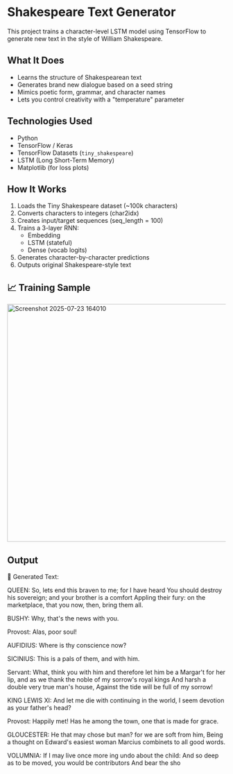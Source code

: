 #  Shakespeare Text Generator 

This project trains a character-level LSTM model using TensorFlow to generate new text in the style of William Shakespeare.

##  What It Does

- Learns the structure of Shakespearean text
- Generates brand new dialogue based on a seed string
- Mimics poetic form, grammar, and character names
- Lets you control creativity with a "temperature" parameter

##  Technologies Used

- Python
- TensorFlow / Keras
- TensorFlow Datasets (`tiny_shakespeare`)
- LSTM (Long Short-Term Memory)
- Matplotlib (for loss plots)

##  How It Works

1. Loads the Tiny Shakespeare dataset (~100k characters)
2. Converts characters to integers (char2idx)
3. Creates input/target sequences (seq_length = 100)
4. Trains a 3-layer RNN:
   - Embedding
   - LSTM (stateful)
   - Dense (vocab logits)
5. Generates character-by-character predictions
6. Outputs original Shakespeare-style text

## 📈 Training Sample
<img width="688" height="548" alt="Screenshot 2025-07-23 164010" src="https://github.com/user-attachments/assets/39bcb2db-e2c2-4a5b-aab4-41b29e6dc63f" />


##  Output

📝 Generated Text:

QUEEN: So, lets end this braven to me; for I have heard
You should destroy his sovereign; and your brother is a comfort
Appling their fury: on the marketplace, that you now, then, bring them all.

BUSHY:
Why, that's the news with you.

Provost:
Alas, poor soul!

AUFIDIUS:
Where is thy conscience now?

SICINIUS:
This is a pals of them, and with him.

Servant:
What, think you
with him and therefore let him be a Margar't for her lip, and as
we thank the noble of my sorrow's royal kings
And harsh a double very true man's house,
Against the tide will be full of my sorrow!

KING LEWIS XI:
And let me die with continuing in the world,
I seem devotion as your father's head?

Provost:
Happily met! Has he among the town, one that is made for grace.

GLOUCESTER:
He that may chose but man? for we are soft from him,
Being a thought on Edward's easiest woman
Marcius combinets to all good words.

VOLUMNIA:
If I may live once more ing undo about the child:
And so deep as to be moved, you would be contributors
And bear the sho


